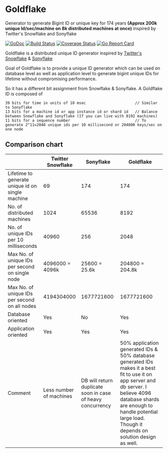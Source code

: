 # Goldflake
Generator to generate Bigint ID or unique key for 174 years **(Approx 200k unique Id/sec/machine on 8k distributed machines at once)** inspired by Twitter's Snowflake and Sonyflake


[![GoDoc](https://godoc.org/github.com/AmreeshTyagi/goldflake?status.svg)](http://godoc.org/github.com/AmreeshTyagi/goldflake)
[![Build Status](https://travis-ci.org/AmreeshTyagi/goldflake.svg?branch=master)](https://travis-ci.org/AmreeshTyagi/goldflake)
[![Coverage Status](https://coveralls.io/repos/AmreeshTyagi/goldflake/badge.svg?branch=master&service=github)](https://coveralls.io/github/AmreeshTyagi/goldflake?branch=master)
[![Go Report Card](https://goreportcard.com/badge/github.com/AmreeshTyagi/goldflake)](https://goreportcard.com/report/github.com/AmreeshTyagi/goldflake)

Goldflake is a distributed unique ID generator inspired by [Twitter's Snowflake](https://blog.twitter.com/2010/announcing-snowflake) & [Sonyflake](https://github.com/sony/sonyflake)

Goal of Goldflake is to provide a unique ID generator which can be used on database level as well as application level to generate bigint unique IDs for lifetime without compromising performance.

So it has a different bit assignment from Snowflake & Sonyflake.
A Goldflake ID is composed of

    39 bits for time in units of 10 msec                      // Similar to Sonyflake
    13 bits for a machine id or app instance id or shard id   // Balance between Snowflake and Sonyflake (If you can live with 8192 machines)
    11 bits for a sequence number                             // To generate 2^11=2048 unique ids per 10 millisecond or 204800 keys/sec on one node
    
## Comparison chart
|                                                  	| Twitter Snowflake       	| Sonyflake                                                   	| Goldflake                                                                                                                                                                                                                                       	|
|--------------------------------------------------	|-------------------------	|-------------------------------------------------------------	|-------------------------------------------------------------------------------------------------------------------------------------------------------------------------------------------------------------------------------------------------	|
| Lifetime to generate unique id on single machine 	| 69                      	| 174                                                         	| 174                                                                                                                                                                                                                                             	|
| No. of distributed machines                      	| 1024                    	| 65536                                                       	| 8192                                                                                                                                                                                                                                            	|
| No. of unique IDs per 10 milliseconds            	| 40960                   	| 256                                                         	| 2048                                                                                                                                                                                                                                            	|
| Max No. of unique IDs per second on single node  	| 4096000 = 4096k         	| 25600 = 25.6k                                               	| 204800 = 204.8k                                                                                                                                                                                                                                 	|
| Max No. of unique IDs per second on all nodes    	| 4194304000              	| 1677721600                                                  	| 1677721600                                                                                                                                                                                                                                      	|
| Database oriented                                	| Yes                     	| No                                                          	| Yes                                                                                                                                                                                                                                             	|
| Application oriented                             	| Yes                     	| Yes                                                         	| Yes                                                                                                                                                                                                                                             	|
| Comment                                          	| Less number of machines 	| DB will return duplicate soon in  case of heavy concurrency 	| 50% application generated IDs & 50% database generated IDs makes it a best fit to use it on app server and db server.  I believe 4096 database shards are enough to handle potential large load. Though it depends on solution design as well.  	|
